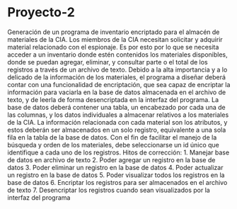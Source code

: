 # Proyecto-2
Generación de un programa de inventario encriptado para el almacén de materiales de la CIA. Los miembros de la CIA necesitan solicitar y adquirir material relacionado con el espionaje. Es por esto por lo que se necesita acceder a un inventario donde estén contenidos los materiales disponibles, donde se puedan agregar, eliminar, y consultar parte o el total de los registros a través de un archivo de texto. Debido a la alta importancia y a lo delicado de la información de los materiales, el programa a diseñar deberá contar con una funcionalidad de encriptación, que sea capaz de encriptar la información para vaciarla en la base de datos almacenada en el archivo de texto, y de leerla de forma desencriptada en la interfaz del programa. La base de datos deberá contener una tabla, un encabezado por cada una de las columnas, y los datos individuales a almacenar relativos a los materiales de la CIA. La información relacionada con cada material son los atributos, y estos deberán ser almacenados en un solo registro, equivalente a una sola fila en la tabla de la base de datos. Con el fin de facilitar el manejo de la búsqueda y orden de los materiales, debe seleccionarse un id único que identifique a cada uno de los registros. Hitos de corrección: 1. Manejar base de datos en archivo de texto 2. Poder agregar un registro en la base de datos 3. Poder eliminar un registro en la base de datos 4. Poder actualizar un registro en la base de datos 5. Poder visualizar todos los registros en la base de datos 6. Encriptar los registros para ser almacenados en el archivo de texto 7. Desencriptar los registros cuando sean visualizados por la interfaz del programa
